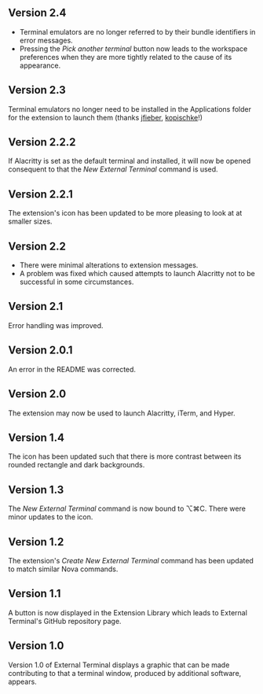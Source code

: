 ## Version 2.4

- Terminal emulators are no longer referred to by their bundle identifiers in error messages.
- Pressing the _Pick another terminal_ button now leads to the workspace preferences when they are more tightly related to the cause of its appearance.

## Version 2.3

Terminal emulators no longer need to be installed in the Applications folder for the extension to launch them (thanks [jfieber](https://github.com/jfieber), [kopischke](https://github.com/kopischke)!)

## Version 2.2.2

If Alacritty is set as the default terminal and installed, it will now be opened consequent to that the _New External Terminal_ command is used.

## Version 2.2.1

The extension's icon has been updated to be more pleasing to look at at smaller sizes.

## Version 2.2

- There were minimal alterations to extension messages.
- A problem was fixed which caused attempts to launch Alacritty not to be successful in some circumstances.

## Version 2.1

Error handling was improved.

## Version 2.0.1

An error in the README was corrected.

## Version 2.0

The extension may now be used to launch Alacritty, iTerm, and Hyper.

## Version 1.4

The icon has been updated such that there is more contrast between its rounded rectangle and dark backgrounds.

## Version 1.3

The _New External Terminal_ command is now bound to ⌥⌘C. There were minor updates to the icon.

## Version 1.2

The extension's _Create New External Terminal_ command has been updated to match similar Nova commands.

## Version 1.1

A button is now displayed in the Extension Library which leads to External Terminal's GitHub repository page.

## Version 1.0

Version 1.0 of External Terminal displays a graphic that can be made contributing to that a terminal window, produced by additional software, appears.
